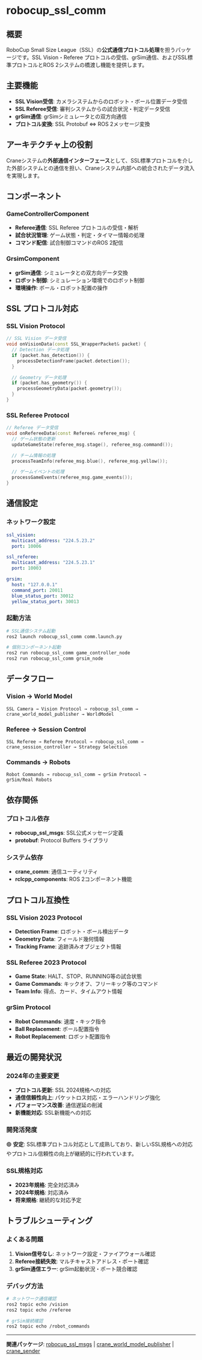 # robocup_ssl_comm

## 概要

RoboCup Small Size League（SSL）の**公式通信プロトコル処理**を担うパッケージです。SSL Vision・Referee プロトコルの受信、grSim通信、およびSSL標準プロトコルとROS 2システムの橋渡し機能を提供します。

## 主要機能

- **SSL Vision受信**: カメラシステムからのロボット・ボール位置データ受信
- **SSL Referee受信**: 審判システムからの試合状況・判定データ受信
- **grSim通信**: grSimシミュレータとの双方向通信
- **プロトコル変換**: SSL Protobuf ⇔ ROS 2メッセージ変換

## アーキテクチャ上の役割

Craneシステムの**外部通信インターフェース**として、SSL標準プロトコルを介した外部システムとの通信を担い、Craneシステム内部への統合されたデータ流入を実現します。

## コンポーネント

### GameControllerComponent

- **Referee通信**: SSL Referee プロトコルの受信・解析
- **試合状況管理**: ゲーム状態・判定・タイマー情報の処理
- **コマンド配信**: 試合制御コマンドのROS 2配信

### GrsimComponent  

- **grSim通信**: シミュレータとの双方向データ交換
- **ロボット制御**: シミュレーション環境でのロボット制御
- **環境操作**: ボール・ロボット配置の操作

## SSL プロトコル対応

### SSL Vision Protocol

```cpp
// SSL Vision データ受信
void onVisionData(const SSL_WrapperPacket& packet) {
  // Detection データ処理
  if (packet.has_detection()) {
    processDetectionFrame(packet.detection());
  }

  // Geometry データ処理  
  if (packet.has_geometry()) {
    processGeometryData(packet.geometry());
  }
}
```

### SSL Referee Protocol

```cpp
// Referee データ受信
void onRefereeData(const Referee& referee_msg) {
  // ゲーム状態の更新
  updateGameState(referee_msg.stage(), referee_msg.command());

  // チーム情報の処理
  processTeamInfo(referee_msg.blue(), referee_msg.yellow());

  // ゲームイベントの処理
  processGameEvents(referee_msg.game_events());
}
```

## 通信設定

### ネットワーク設定

```yaml
ssl_vision:
  multicast_address: "224.5.23.2"
  port: 10006

ssl_referee:  
  multicast_address: "224.5.23.1"
  port: 10003

grsim:
  host: "127.0.0.1"
  command_port: 20011
  blue_status_port: 30012
  yellow_status_port: 30013
```

### 起動方法

```bash
# SSL通信システム起動
ros2 launch robocup_ssl_comm comm.launch.py

# 個別コンポーネント起動
ros2 run robocup_ssl_comm game_controller_node
ros2 run robocup_ssl_comm grsim_node
```

## データフロー

### Vision → World Model

```text
SSL Camera → Vision Protocol → robocup_ssl_comm →
crane_world_model_publisher → WorldModel
```

### Referee → Session Control

```text
SSL Referee → Referee Protocol → robocup_ssl_comm →
crane_session_controller → Strategy Selection
```

### Commands → Robots

```text
Robot Commands → robocup_ssl_comm → grSim Protocol →
grSim/Real Robots
```

## 依存関係

### プロトコル依存

- **robocup_ssl_msgs**: SSL公式メッセージ定義
- **protobuf**: Protocol Buffers ライブラリ

### システム依存

- **crane_comm**: 通信ユーティリティ
- **rclcpp_components**: ROS 2コンポーネント機能

## プロトコル互換性

### SSL Vision 2023 Protocol

- **Detection Frame**: ロボット・ボール検出データ
- **Geometry Data**: フィールド幾何情報
- **Tracking Frame**: 追跡済みオブジェクト情報

### SSL Referee 2023 Protocol  

- **Game State**: HALT、STOP、RUNNING等の試合状態
- **Game Commands**: キックオフ、フリーキック等のコマンド
- **Team Info**: 得点、カード、タイムアウト情報

### grSim Protocol

- **Robot Commands**: 速度・キック指令
- **Ball Replacement**: ボール配置指令
- **Robot Replacement**: ロボット配置指令

## 最近の開発状況

### 2024年の主要変更

- **プロトコル更新**: SSL 2024規格への対応
- **通信信頼性向上**: パケットロス対応・エラーハンドリング強化
- **パフォーマンス改善**: 通信遅延の削減
- **新機能対応**: SSL新機能への対応

### 開発活発度

🟢 **安定**: SSL標準プロトコル対応として成熟しており、新しいSSL規格への対応やプロトコル信頼性の向上が継続的に行われています。

### SSL規格対応

- **2023年規格**: 完全対応済み
- **2024年規格**: 対応済み
- **将来規格**: 継続的な対応予定

## トラブルシューティング

### よくある問題

1. **Vision信号なし**: ネットワーク設定・ファイアウォール確認
2. **Referee接続失敗**: マルチキャストアドレス・ポート確認
3. **grSim通信エラー**: grSim起動状況・ポート競合確認

### デバッグ方法

```bash
# ネットワーク通信確認
ros2 topic echo /vision
ros2 topic echo /referee

# grSim接続確認  
ros2 topic echo /robot_commands
```

---

**関連パッケージ**: [robocup_ssl_msgs](./robocup_ssl_msgs.md) | [crane_world_model_publisher](./crane_world_model_publisher.md) | [crane_sender](./crane_sender.md)
